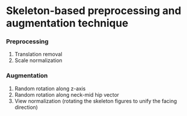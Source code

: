 # Skeleton-based preprocessing and augmentation technique

### Preprocessing

1. Translation removal
2. Scale normalization

### Augmentation

1. Random rotation along z-axis
2. Random rotation along neck-mid hip vector
3. View normalization (rotating the skeleton figures to unify the facing direction)

